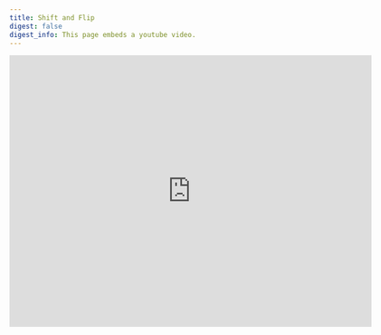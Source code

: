 ```yaml
---
title: Shift and Flip
digest: false
digest_info: This page embeds a youtube video.
---
```


<iframe width="640" height="480" src="https://www.youtube.com/embed/ZdP4l4pc9JA?rel=0&amp;showinfo=0" frameborder="0" allowfullscreen></iframe>